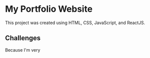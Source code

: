 # My Portfolio Website

This project was created using HTML, CSS, JavaScript, and ReactJS. 

## Challenges

Because I'm very
